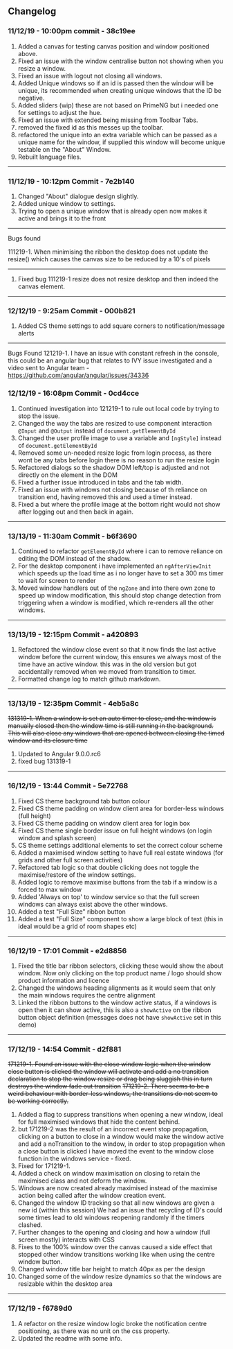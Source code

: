 ## Changelog

### 11/12/19 - 10:00pm commit - 38c19ee

1. Added a canvas for testing canvas position and window positioned above.
2. Fixed an issue with the window centralise button not showing when you resize a window.
3. Fixed an issue with logout not closing all windows.
4. Added Unique windows so if an id is passed then the window will be unique, its recommended when creating unique windows that the ID be negative.
5. Added sliders (wip) these are not based on PrimeNG but i needed one for settings to adjust the hue.
6. Fixed an issue with extended being missing from Toolbar Tabs.
7. removed the fixed id as this messes up the toolbar.
8. refactored the unique into an extra variable which can be passed as a unique name for the window, if supplied this window will become unique testable on the "About" Window.
9. Rebuilt language files.

---
### 11/12/19 - 10:12pm Commit - 7e2b140

1. Changed "About" dialogue design slightly.
2. Added unique window to settings.
3. Trying to open a unique window that is already open now makes it active and brings it to the front

---
Bugs found 

111219-1. When minimising the ribbon the desktop does not update the resize() which causes the canvas size to be reduced by a 10's of pixels

---
1. Fixed bug 111219-1 resize does not resize desktop and then indeed the canvas element.
---
### 12/12/19 - 9:25am Commit - 000b821

1. Added CS theme settings to add square corners to notification/message alerts

---
Bugs Found
121219-1. I have an issue with constant refresh in the console, this could be an angular bug that relates to IVY issue investigated and a video sent to Angular team - https://github.com/angular/angular/issues/34336

### 12/12/19 - 16:08pm Commit - 0cd4cce

1. Continued investigation into 121219-1 to rule out local code by trying to stop the issue.
2. Changed the way the tabs are resized to use component interaction `@Input` and `@Output` instead of `document.getElementById`
3. Changed the user profile image to use a variable and `[ngStyle]` instead of `document.getElementById`
4. Removed some un-needed resize logic from login process, as there wont be any tabs before login there is no reason to run the resize login
5. Refactored dialogs so the shadow DOM left/top is adjusted and not directly on the element in the DOM
6. Fixed a further issue introduced in tabs and the tab width.
7. Fixed an issue with windows not closing because of th reliance on transition end, having removed this and used a timer instead.
8. Fixed a but where the profile image at the bottom right would not show after logging out and then back in again.
---
### 13/13/19 - 11:30am Commit - b6f3690

1. Continued to refactor `getElementById` where i can to remove reliance on editing the DOM instead of the shadow.
2. For the desktop component i have implemented an `ngAfterViewInit` which speeds up the load time as i no longer have to set a 300 ms timer to wait for screen to render
3. Moved window handlers out of the `ngZone` and into there own zone to speed up window modification, this should stop change detection from triggering when a window is modified, which re-renders all the other windows.
---
### 13/13/19 - 12:15pm Commit - a420893

1. Refactored the window close event so that it now finds the last active window before the current window, this ensures we always most of the time have an active window. this was in the old version but got accidentally removed when we moved from transition to timer.
2. Formatted change log to match github markdown.
---
### 13/13/19 - 12:35pm Commit - 4eb5a8c

~~131319-1. When a window is set an auto timer to close, and the window is manually closed then the window time is still running in the background. This will also close any windows that are opened between closing the timed window and its closure time~~

1. Updated to Angular 9.0.0.rc6
2. fixed bug 131319-1
---
### 16/12/19 - 13:44 Commit - 5e72768

1. Fixed CS theme background tab button colour
2. Fixed CS theme padding on window client area for border-less windows (full height)
3. Fixed CS theme padding on window client area for login box
4. Fixed CS theme single border issue on full height windows (on login window and splash screen)
5. CS theme settings additional elements to set the correct colour scheme
6. Added a maximised window setting to have full real estate windows (for grids and other full screen activities)
7. Refactored tab logic so that double clicking does not toggle the maximise/restore of the window settings.
8. Added logic to remove maximise buttons from the tab if a window is a forced to max window
9. Added 'Always on top' to window service so that the full screen windows can always exist above the other windows.
10. Added a test "Full Size" ribbon button
11. Added a test "Full Size" component to show a large block of text (this in ideal would be a grid of room shapes etc)
---
### 16/12/19 - 17:01 Commit - e2d8856

1. Fixed the title bar ribbon selectors, clicking these would show the about window. Now only clicking on the top product name / logo should show product information and licence
2. Changed the windows heading alignments as it would seem that only the main windows requires the centre alignment
3. Linked the ribbon buttons to the window active status, if a windows is open then it can show active, this is also a `showActive` on tbe ribbon button object definition (messages does not have `showActive` set in this demo)
---
### 17/12/19 - 14:54 Commit - d2f881

~~171219-1. Found an issue with the close window logic when the window close button is clicked the window will activate and add a no transition declaration to stop the window resize or drag being sluggish this in turn destroys the window fade out transition~~
~~171219-2. There seems to be a weird behaviour with border-less windows, the transitions do not seem to be working correctly.~~

1. Added a flag to suppress transitions when opening a new window, ideal for full maximised windows that hide the content behind.
2. but 171219-2 was the result of an incorrect event stop propagation, clicking on a button to close in a window would make the window active and add a noTransition to the window, in order to stop propagation when a close button is clicked i have moved the event to the window close function in the windows service - fixed.
3. Fixed for 171219-1.
4. Added a check on window maximisation on closing to retain the maximised class and not deform the window.
5. Windows are now created already maximised instead of the maximise action being called after the window creation event.
6. Changed the window ID tracking so that all new windows are given a new id (within this session) We had an issue that recycling of ID's could some times lead to old windows reopening randomly if the timers clashed.
7. Further changes to the opening and closing and how a window (full screen mostly) interacts with CSS
8. Fixes to the 100% window over the canvas caused a side effect that stopped other window transitions working like when using the centre window button.
9. Changed window title bar height to match 40px as per the design
10. Changed some of the window resize dynamics so that the windows are resizable within the desktop area
---
### 17/12/19 - f6789d0

1. A refactor on the resize window logic broke the notification centre positioning, as there was no unit on the css property.
2. Updated the readme with some info.
